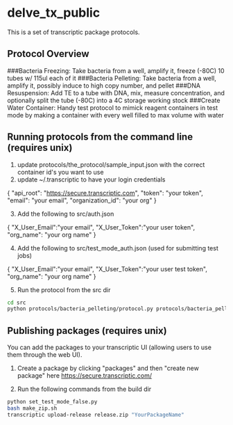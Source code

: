 # delve_tx_public

This is a set of transcriptic package protocols.

## Protocol Overview

###Bacteria Freezing: 
Take bacteria from a well, amplify it, freeze (-80C) 10 tubes w/ 115ul each of it
###Bacteria Pelleting: 
Take bacteria from a well, amplify it, possibly induce to high copy number, and pellet
###DNA Resuspension: 
Add TE to a tube with DNA, mix, measure concentration, and optionally split the tube (-80C) into a 4C storage working stock
###Create Water Container:
Handy test protocol to mimick reagent containers in test mode by making a container with every well filled to max volume with water



## Running protocols from the command line (requires unix)


1. update protocols/the_protocol/sample_input.json with the correct container id's you want to use
2. update ~/.transcriptic to have your login credentials

{
  "api_root": "https://secure.transcriptic.com",
  "token": "your token",
  "email": "your email",
  "organization_id": "your org"
}

3. Add the following to src/auth.json

{
  "X_User_Email":"your email",
  "X_User_Token":"your user token",
  "org_name": "your org name"
}

4. Add the following to src/test_mode_auth.json (used for submitting test jobs)

{
  "X_User_Email":"your email",
  "X_User_Token":"your user test token",
  "org_name": "your org name"
}

5. Run the protocol from the src dir

```bash
cd src
python protocols/bacteria_pelleting/protocol.py protocols/bacteria_pelleting/sample_input.json
```

## Publishing packages (requires unix)

You can add the packages to your transcriptic UI (allowing users to use them through the web UI).

1. Create a package by clicking "packages" and then "create new package" here https://secure.transcriptic.com/

2. Run the following commands from the build dir

```bash
python set_test_mode_false.py
bash make_zip.sh
transcriptic upload-release release.zip "YourPackageName"
```

 





